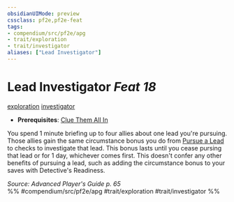 ```yaml
---
obsidianUIMode: preview
cssclass: pf2e,pf2e-feat
tags:
- compendium/src/pf2e/apg
- trait/exploration
- trait/investigator
aliases: ["Lead Investigator"]
---
```

# Lead Investigator  *Feat 18*  
[exploration](/rules/traits/exploration.md)  [investigator](/rules/traits/investigator-apg.md)  

- **Prerequisites**: [Clue Them All In](/compendium/feats/clue-them-all-in-apg.md)

You spend 1 minute briefing up to four allies about one lead you're pursuing. Those allies gain the same circumstance bonus you do from [Pursue a Lead](/rules/actions/pursue-a-lead-apg.md) to checks to investigate that lead. This bonus lasts until you cease pursing that lead or for 1 day, whichever comes first. This doesn't confer any other benefits of pursuing a lead, such as adding the circumstance bonus to your saves with Detective's Readiness.

*Source: Advanced Player's Guide p. 65*  
%% #compendium/src/pf2e/apg #trait/exploration #trait/investigator %%